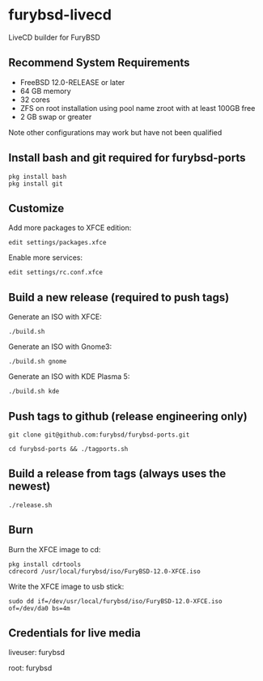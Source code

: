 # furybsd-livecd
LiveCD builder for FuryBSD

## Recommend System Requirements

* FreeBSD 12.0-RELEASE or later
* 64 GB memory
* 32 cores
* ZFS on root installation using pool name zroot with at least 100GB free
* 2 GB swap or greater

Note other configurations may work but have not been qualified

## Install bash and git required for furybsd-ports

```
pkg install bash
pkg install git
```

## Customize
Add more packages to XFCE edition:
```
edit settings/packages.xfce
```

Enable more services:
```
edit settings/rc.conf.xfce
```

## Build a new release (required to push tags)
Generate an ISO with XFCE:
```
./build.sh
```
Generate an ISO with Gnome3:
```
./build.sh gnome
```
Generate an ISO with KDE Plasma 5:
```
./build.sh kde
```

## Push tags to github (release engineering only)
```
git clone git@github.com:furybsd/furybsd-ports.git
```

```
cd furybsd-ports && ./tagports.sh
```

## Build a release from tags (always uses the newest)

```
./release.sh
```

## Burn

Burn the XFCE image to cd:
```
pkg install cdrtools
cdrecord /usr/local/furybsd/iso/FuryBSD-12.0-XFCE.iso
```

Write the XFCE image to usb stick:
```
sudo dd if=/dev/usr/local/furybsd/iso/FuryBSD-12.0-XFCE.iso of=/dev/da0 bs=4m
```

## Credentials for live media
liveuser: furybsd

root: furybsd
